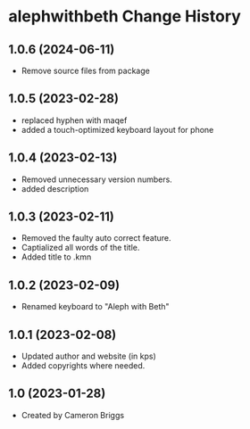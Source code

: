 alephwithbeth Change History
====================

1.0.6 (2024-06-11)
------------------
* Remove source files from package

1.0.5 (2023-02-28)
------------------
* replaced hyphen with maqef
* added a touch-optimized keyboard layout for phone

1.0.4 (2023-02-13)
------------------
* Removed unnecessary version numbers.
* added description

1.0.3 (2023-02-11)
------------------
* Removed the faulty auto correct feature. 
* Captialized all words of the title.
* Added title to .kmn

1.0.2 (2023-02-09)
------------------
* Renamed keyboard to "Aleph with Beth"

1.0.1 (2023-02-08)
----------------
* Updated author and website (in kps)
* Added copyrights where needed.

1.0 (2023-01-28)
----------------
* Created by Cameron Briggs
